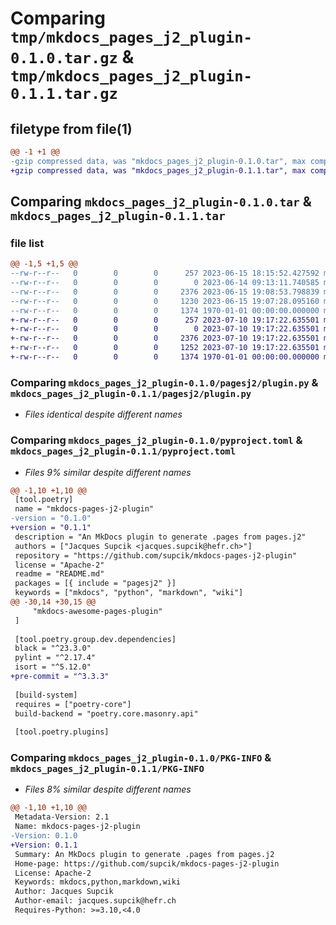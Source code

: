 # Comparing `tmp/mkdocs_pages_j2_plugin-0.1.0.tar.gz` & `tmp/mkdocs_pages_j2_plugin-0.1.1.tar.gz`

## filetype from file(1)

```diff
@@ -1 +1 @@
-gzip compressed data, was "mkdocs_pages_j2_plugin-0.1.0.tar", max compression
+gzip compressed data, was "mkdocs_pages_j2_plugin-0.1.1.tar", max compression
```

## Comparing `mkdocs_pages_j2_plugin-0.1.0.tar` & `mkdocs_pages_j2_plugin-0.1.1.tar`

### file list

```diff
@@ -1,5 +1,5 @@
--rw-r--r--   0        0        0      257 2023-06-15 18:15:52.427592 mkdocs_pages_j2_plugin-0.1.0/README.md
--rw-r--r--   0        0        0        0 2023-06-14 09:13:11.740585 mkdocs_pages_j2_plugin-0.1.0/pagesj2/__init__.py
--rw-r--r--   0        0        0     2376 2023-06-15 19:08:53.798839 mkdocs_pages_j2_plugin-0.1.0/pagesj2/plugin.py
--rw-r--r--   0        0        0     1230 2023-06-15 19:07:28.095160 mkdocs_pages_j2_plugin-0.1.0/pyproject.toml
--rw-r--r--   0        0        0     1374 1970-01-01 00:00:00.000000 mkdocs_pages_j2_plugin-0.1.0/PKG-INFO
+-rw-r--r--   0        0        0      257 2023-07-10 19:17:22.635501 mkdocs_pages_j2_plugin-0.1.1/README.md
+-rw-r--r--   0        0        0        0 2023-07-10 19:17:22.635501 mkdocs_pages_j2_plugin-0.1.1/pagesj2/__init__.py
+-rw-r--r--   0        0        0     2376 2023-07-10 19:17:22.635501 mkdocs_pages_j2_plugin-0.1.1/pagesj2/plugin.py
+-rw-r--r--   0        0        0     1252 2023-07-10 19:17:22.635501 mkdocs_pages_j2_plugin-0.1.1/pyproject.toml
+-rw-r--r--   0        0        0     1374 1970-01-01 00:00:00.000000 mkdocs_pages_j2_plugin-0.1.1/PKG-INFO
```

### Comparing `mkdocs_pages_j2_plugin-0.1.0/pagesj2/plugin.py` & `mkdocs_pages_j2_plugin-0.1.1/pagesj2/plugin.py`

 * *Files identical despite different names*

### Comparing `mkdocs_pages_j2_plugin-0.1.0/pyproject.toml` & `mkdocs_pages_j2_plugin-0.1.1/pyproject.toml`

 * *Files 9% similar despite different names*

```diff
@@ -1,10 +1,10 @@
 [tool.poetry]
 name = "mkdocs-pages-j2-plugin"
-version = "0.1.0"
+version = "0.1.1"
 description = "An MkDocs plugin to generate .pages from pages.j2"
 authors = ["Jacques Supcik <jacques.supcik@hefr.ch>"]
 repository = "https://github.com/supcik/mkdocs-pages-j2-plugin"
 license = "Apache-2"
 readme = "README.md"
 packages = [{ include = "pagesj2" }]
 keywords = ["mkdocs", "python", "markdown", "wiki"]
@@ -30,14 +30,15 @@
     "mkdocs-awesome-pages-plugin"
 ]
 
 [tool.poetry.group.dev.dependencies]
 black = "^23.3.0"
 pylint = "^2.17.4"
 isort = "^5.12.0"
+pre-commit = "^3.3.3"
 
 [build-system]
 requires = ["poetry-core"]
 build-backend = "poetry.core.masonry.api"
 
 [tool.poetry.plugins]
```

### Comparing `mkdocs_pages_j2_plugin-0.1.0/PKG-INFO` & `mkdocs_pages_j2_plugin-0.1.1/PKG-INFO`

 * *Files 8% similar despite different names*

```diff
@@ -1,10 +1,10 @@
 Metadata-Version: 2.1
 Name: mkdocs-pages-j2-plugin
-Version: 0.1.0
+Version: 0.1.1
 Summary: An MkDocs plugin to generate .pages from pages.j2
 Home-page: https://github.com/supcik/mkdocs-pages-j2-plugin
 License: Apache-2
 Keywords: mkdocs,python,markdown,wiki
 Author: Jacques Supcik
 Author-email: jacques.supcik@hefr.ch
 Requires-Python: >=3.10,<4.0
```

